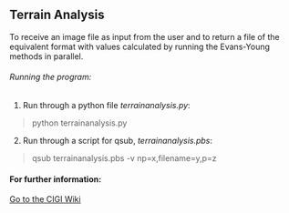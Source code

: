 ## Terrain Analysis

To receive an image file as input from the user and to return a file of the equivalent format with values calculated by running the Evans-Young methods in parallel.

###### Running the program:
1. Run through a python file *terrainanalysis.py*:
> python terrainanalysis.py

2. Run through a script for qsub, *terrainanalysis.pbs*:
> qsub terrainanalysis.pbs -v np=x,filename=y,p=z

#### For further information:
[Go to the CIGI Wiki](https://wiki.cigi.illinois.edu/display/UP/Parallel+Terrain+Analysis+on+DEMs)
